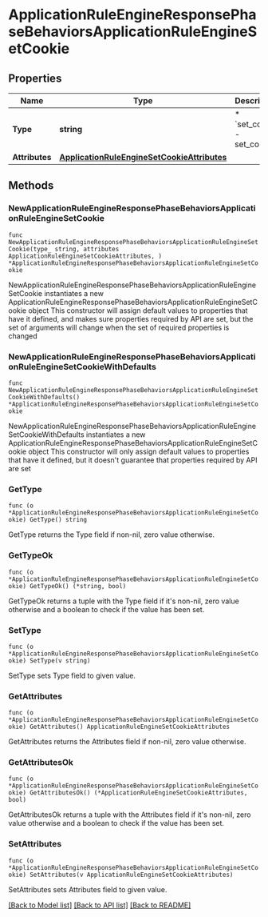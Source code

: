# ApplicationRuleEngineResponsePhaseBehaviorsApplicationRuleEngineSetCookie

## Properties

Name | Type | Description | Notes
------------ | ------------- | ------------- | -------------
**Type** | **string** | * &#x60;set_cookie&#x60; - set_cookie | 
**Attributes** | [**ApplicationRuleEngineSetCookieAttributes**](ApplicationRuleEngineSetCookieAttributes.md) |  | 

## Methods

### NewApplicationRuleEngineResponsePhaseBehaviorsApplicationRuleEngineSetCookie

`func NewApplicationRuleEngineResponsePhaseBehaviorsApplicationRuleEngineSetCookie(type_ string, attributes ApplicationRuleEngineSetCookieAttributes, ) *ApplicationRuleEngineResponsePhaseBehaviorsApplicationRuleEngineSetCookie`

NewApplicationRuleEngineResponsePhaseBehaviorsApplicationRuleEngineSetCookie instantiates a new ApplicationRuleEngineResponsePhaseBehaviorsApplicationRuleEngineSetCookie object
This constructor will assign default values to properties that have it defined,
and makes sure properties required by API are set, but the set of arguments
will change when the set of required properties is changed

### NewApplicationRuleEngineResponsePhaseBehaviorsApplicationRuleEngineSetCookieWithDefaults

`func NewApplicationRuleEngineResponsePhaseBehaviorsApplicationRuleEngineSetCookieWithDefaults() *ApplicationRuleEngineResponsePhaseBehaviorsApplicationRuleEngineSetCookie`

NewApplicationRuleEngineResponsePhaseBehaviorsApplicationRuleEngineSetCookieWithDefaults instantiates a new ApplicationRuleEngineResponsePhaseBehaviorsApplicationRuleEngineSetCookie object
This constructor will only assign default values to properties that have it defined,
but it doesn't guarantee that properties required by API are set

### GetType

`func (o *ApplicationRuleEngineResponsePhaseBehaviorsApplicationRuleEngineSetCookie) GetType() string`

GetType returns the Type field if non-nil, zero value otherwise.

### GetTypeOk

`func (o *ApplicationRuleEngineResponsePhaseBehaviorsApplicationRuleEngineSetCookie) GetTypeOk() (*string, bool)`

GetTypeOk returns a tuple with the Type field if it's non-nil, zero value otherwise
and a boolean to check if the value has been set.

### SetType

`func (o *ApplicationRuleEngineResponsePhaseBehaviorsApplicationRuleEngineSetCookie) SetType(v string)`

SetType sets Type field to given value.


### GetAttributes

`func (o *ApplicationRuleEngineResponsePhaseBehaviorsApplicationRuleEngineSetCookie) GetAttributes() ApplicationRuleEngineSetCookieAttributes`

GetAttributes returns the Attributes field if non-nil, zero value otherwise.

### GetAttributesOk

`func (o *ApplicationRuleEngineResponsePhaseBehaviorsApplicationRuleEngineSetCookie) GetAttributesOk() (*ApplicationRuleEngineSetCookieAttributes, bool)`

GetAttributesOk returns a tuple with the Attributes field if it's non-nil, zero value otherwise
and a boolean to check if the value has been set.

### SetAttributes

`func (o *ApplicationRuleEngineResponsePhaseBehaviorsApplicationRuleEngineSetCookie) SetAttributes(v ApplicationRuleEngineSetCookieAttributes)`

SetAttributes sets Attributes field to given value.



[[Back to Model list]](../README.md#documentation-for-models) [[Back to API list]](../README.md#documentation-for-api-endpoints) [[Back to README]](../README.md)


